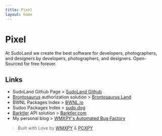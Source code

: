 ```yaml
---
title: Pixel
layout: home
---
```


# Pixel

At SudoLand we create the best software for developers, photographers, and designers by developers, photographers, and designers. Open-Sourced for free forever.

## Links

-   SudoLand Github Page > [SudoLand Github](//github.com/SudoLand)
-   [Brontosaurus](//github.com/SudoDotDog/Brontosaurus) authorization solution > [Brontosaurus Land](//brontosaurus.land)
-   BWNL Packages Index > [BWNL.io](//bwnl.io)
-   Sudoo Packages Index > [sudo.dog](//sudo.dog)
-   [Barktler](//github.com/Barktler) API solution > [Barktler.com](//barktler.com)
-   My personal blog > [WMXPY's Automated Bug Factory](//blog.mengw.io)

> Built with Love by [WMXPY](//github.com/WMXPY) & [PCXPY](//github.com/PCXPY)
